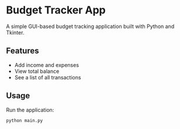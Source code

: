 # Budget Tracker App
A simple GUI-based budget tracking application built with Python and Tkinter.

## Features
- Add income and expenses
- View total balance
- See a list of all transactions

## Usage
Run the application:
```bash
python main.py
```